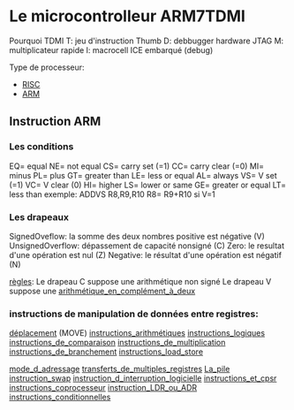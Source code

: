 Le microcontrolleur ARM7TDMI
============================

Pourquoi TDMI
T: jeu d'instruction Thumb
D: debbugger hardware JTAG
M: multiplicateur rapide
I: macrocell ICE embarqué (debug)

Type de processeur:
* [RISC](RISC)
* [ARM](ARM)

## Instruction ARM

### Les conditions
EQ= equal
NE= not equal
CS= carry set (=1)
CC= carry clear (=0)
MI= minus
PL= plus
GT= greater than
LE= less or equal
AL= always
VS= V set (=1)
VC= V clear (0)
HI= higher
LS= lower or same
GE= greater or equal
LT= less than
exemple:
ADDVS R8,R9,R10 R8= R9+R10 si V=1

### Les drapeaux
SignedOveflow: la somme des deux nombres positive est négative (V)
UnsignedOverflow: dépassement de capacité nonsigné (C)
Zero: le resultat d'une opération est nul (Z)
Negative: le résultat d'une opération est négatif (N)

[règles](règles):
Le drapeau C suppose une arithmétique non signé
Le drapeau V suppose une [arithmétique_en_complément_à_deux](arithmétique_en_complément_à_deux)

### instructions de manipulation de données entre registres:
[déplacement](-déplacement) (MOVE)
[instructions_arithmétiques](-instructions_arithmétiques)
[instructions_logiques](-instructions_logiques)
[instructions_de_comparaison](-instructions_de_comparaison)
[instructions_de_multiplication](-instructions_de_multiplication)
[instructions_de_branchement](instructions_de_branchement)
[instructions_load_store](instructions_load_store)

[mode_d_adressage](mode_d_adressage)
[transferts_de_multiples_registres](transferts_de_multiples_registres)
[La_pile](La_pile)
[instruction_swap](instruction_swap)
[instruction_d_interruption_logicielle](instruction_d_interruption_logicielle)
[instructions_et_cpsr](instructions_et_cpsr)
[instructions_coprocesseur](instructions_coprocesseur)
[instruction_LDR_ou_ADR](instruction_LDR_ou_ADR)
[instructions_conditionnelles](instructions_conditionnelles)
